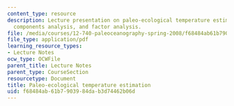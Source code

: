```yaml
---
content_type: resource
description: Lecture presentation on paleo-ecological temperature estimation, principle
  components analysis, and factor analysis.
file: /media/courses/12-740-paleoceanography-spring-2008/f68484ab61b7903984dab3d74462b06d_lec04_slide.pdf
file_type: application/pdf
learning_resource_types:
- Lecture Notes
ocw_type: OCWFile
parent_title: Lecture Notes
parent_type: CourseSection
resourcetype: Document
title: Paleo-ecological temperature estimation
uid: f68484ab-61b7-9039-84da-b3d74462b06d
---
```

